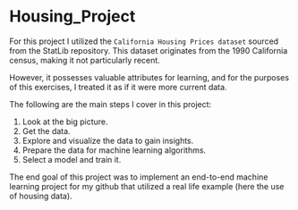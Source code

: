 # Housing_Project

For this project I utilized the `California Housing Prices dataset` sourced from the StatLib repository. This dataset originates from the 1990 California census, making it not particularly recent.

However, it possesses valuable attributes for learning, and for the purposes of this exercises, I treated it as if it were more current data.

The following are the main steps I cover in this project:

1. Look at the big picture.
2. Get the data.
3. Explore and visualize the data to gain insights.
4. Prepare the data for machine learning algorithms.
5. Select a model and train it.


The end goal of this project was to implement an end-to-end machine learning project for my github that utilized a real life example (here the use of housing data).
